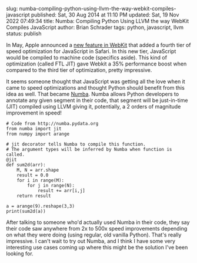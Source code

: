 slug: numba-compiling-python-using-llvm-the-way-webkit-compiles-javascript
published: Sat, 30 Aug 2014 at 11:10 PM
updated: Sat, 19 Nov 2022 07:49:34 
title: Numba: Compiling Python Using LLVM the way WebKit Compiles JavaScript
author: Brian Schrader
tags: python, javascript, llvm
status: publish


<link rel="stylesheet" href="http://yandex.st/highlightjs/8.0/styles/default.min.css">

<script src="http://yandex.st/highlightjs/8.0/highlight.min.js"></script>

<script>hljs.initHighlightingOnLoad();</script>

In May, Apple announced a [new feature in WebKit][wkjit] that added a fourth tier of speed optimization for JavaScript in Safari. In this new tier, JavaScript would be compiled to machine code (specifics aside). This kind of optimization (called FTL JIT) gave Webkit a 35% performance boost when compared to the third tier of optimization, pretty impressive.

[wkjit]: https://www.webkit.org/blog/3362/introducing-the-webkit-ftl-jit/

It seems someone thought that JavaScript was getting all the love when it came to speed optimizations and thought Python should benefit from this idea as well. That became [Numba][nb]. Numba allows Python developers to annotate any given segment in their code, that segment will be just-in-time (JIT) compiled using LLVM giving it, potentially, a 2 orders of magnitude improvement in speed! 

<pre><code class="python"># Code from http://numba.pydata.org
from numba import jit
from numpy import arange

# jit decorator tells Numba to compile this function.
# The argument types will be inferred by Numba when function is called.
@jit
def sum2d(arr):
    M, N = arr.shape
    result = 0.0
    for i in range(M):
        for j in range(N):
            result += arr[i,j]
    return result

a = arange(9).reshape(3,3)
print(sum2d(a))
</code></pre>

[nb]: http://numba.pydata.org

After talking to someone who'd actually used Numba in their code, they say their code saw anywhere from 2x to 500x speed improvements depending on what they were doing (using regular, old vanilla Python). That's really impressive. I can't wait to try out Numba, and I think I have some very interesting use cases coming up where this might be the solution I've been looking for.
